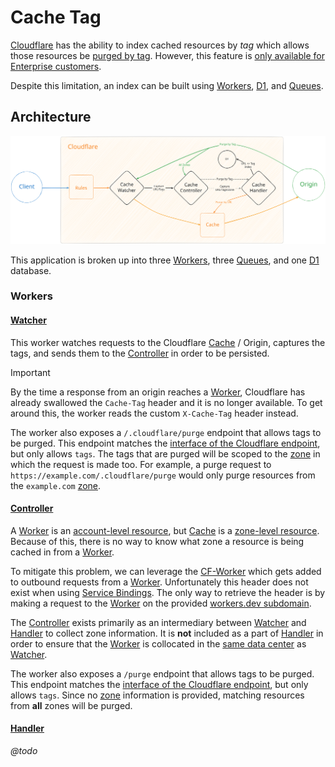 # Cache Tag

[Cloudflare](https://www.cloudflare.com/) has the ability to index cached resources by _tag_ which allows those resources be
[purged by tag](https://developers.cloudflare.com/cache/how-to/purge-cache/purge-by-tags/). However, this feature is
[only available for Enterprise customers](https://developers.cloudflare.com/cache/how-to/purge-cache/purge-by-tags/#:~:text=Note%20that%20Tag%2C%20Hostname%20and%20Prefix%20purges%20are%20only%20available%20for%20Enterprise%20customers.).

Despite this limitation, an index can be built using [Workers](https://developers.cloudflare.com/workers/),
[D1](https://developers.cloudflare.com/d1/), and [Queues](https://developers.cloudflare.com/queues/).

## Architecture

<picture>
  <source media="(prefers-color-scheme: dark)" srcset="./cache-tag-dark.svg">
  <source media="(prefers-color-scheme: light)" srcset="./cache-tag-light.svg">
  <img alt="Architecture Diagram" src="./cache-tag-light.svg">
</picture>

This application is broken up into three [Workers](https://developers.cloudflare.com/workers/), three
[Queues](https://developers.cloudflare.com/queues/), and one [D1](https://developers.cloudflare.com/d1/) database.

### Workers

#### [Watcher](./workers/watcher/)

This worker watches requests to the Cloudflare [Cache](https://developers.cloudflare.com/cache/) / Origin, captures the
tags, and sends them to the [Controller](./workers/controller/) in order to be persisted.

> [!IMPORTANT]
> By the time a response from an origin reaches a [Worker](https://developers.cloudflare.com/workers/), Cloudflare
> has already swallowed the `Cache-Tag` header and it is no longer available. To get around this, the worker reads the
> custom `X-Cache-Tag` header instead.

The worker also exposes a `/.cloudflare/purge` endpoint that allows tags to be purged. This endpoint matches the
[interface of the Cloudflare endpoint](https://developers.cloudflare.com/api/operations/zone-purge#purge-cached-content-by-tag-host-or-prefix), but only allows `tags`. The tags that are purged will be scoped
to the [zone](https://developers.cloudflare.com/fundamentals/setup/accounts-and-zones/#zones) in which the request is
made too. For example, a purge request to `https://example.com/.cloudflare/purge` would only purge resources from the
`example.com` [zone](https://developers.cloudflare.com/fundamentals/setup/accounts-and-zones/#zones).

#### [Controller](./workers/controller/)

A [Worker](https://developers.cloudflare.com/workers/) is an
[account-level resource](https://developers.cloudflare.com/fundamentals/setup/accounts-and-zones/#accounts), but
[Cache](https://developers.cloudflare.com/cache/) is a
[zone-level resource](https://developers.cloudflare.com/fundamentals/setup/accounts-and-zones/#zones). Because of this,
there is no way to know what zone a resource is being cached in from a
[Worker](https://developers.cloudflare.com/workers/).

To mitigate this problem, we can leverage the
[CF-Worker](https://developers.cloudflare.com/fundamentals/reference/http-request-headers/#cf-worker) which gets added
to outbound requests from a [Worker](https://developers.cloudflare.com/workers/). Unfortunately this header does not
exist when using [Service Bindings](https://developers.cloudflare.com/workers/runtime-apis/bindings/service-bindings/).
The only way to retrieve the header is by making a request to the [Worker](https://developers.cloudflare.com/workers/)
on the provided [workers.dev subdomain](https://developers.cloudflare.com/workers/configuration/routing/workers-dev/).

The [Controller](./workers/controller/) exists primarily as an intermediary between [Watcher](./workers/watcher/) and [Handler](./workers/handler/) to collect zone information. It is **not** included as a part of [Handler](./workers/handler/) in order to ensure that the [Worker](https://developers.cloudflare.com/workers/) is collocated in the
[same data center](https://developers.cloudflare.com/workers/configuration/smart-placement/) as
[Watcher](./workers/watcher/).

The worker also exposes a `/purge` endpoint that allows tags to be purged. This endpoint matches the
[interface of the Cloudflare endpoint](https://developers.cloudflare.com/api/operations/zone-purge#purge-cached-content-by-tag-host-or-prefix), but only allows `tags`. Since no
[zone](https://developers.cloudflare.com/fundamentals/setup/accounts-and-zones/#zones) information is provided, matching
resources from **all** zones will be purged.

#### [Handler](./workers/handler/)

_@todo_
